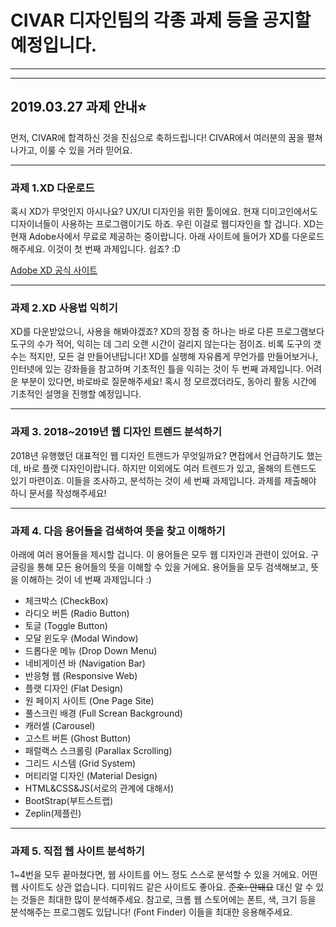 # CIVAR 디자인팀의 각종 과제 등을 공지할 예정입니다.
***
***
## 2019.03.27 과제 안내⭐️
먼저, CIVAR에 합격하신 것을 진심으로 축하드립니다!
CIVAR에서 여러분의 꿈을 펼쳐나가고, 이룰 수 있을 거라 믿어요.
***
### 과제 1.XD 다운로드
혹시 XD가 무엇인지 아시나요? UX/UI 디자인을 위한 툴이에요.
현재 디미고인에서도 디자이너들이 사용하는 프로그램이기도 하죠. 우린 이걸로 웹디자인을 할 겁니다.
XD는 현재 Adobe사에서 무료로 제공하는 중이랍니다. 아래 사이트에 들어가 XD를 다운로드해주세요. 이것이 첫 번째 과제입니다. 쉽죠? :D

[Adobe XD 공식 사이트](https://www.adobe.com/kr/products/xd.html)
***
### 과제 2.XD 사용법 익히기
XD를 다운받았으니, 사용을 해봐야겠죠?
XD의 장점 중 하나는 바로 다른 프로그램보다 도구의 수가 적어, 익히는 데 그리 오랜 시간이 걸리지 않는다는 점이죠.
비록 도구의 갯수는 적지만, 모든 걸 만들어낸답니다!
XD를 실행해 자유롭게 무언가를 만들어보거나, 인터넷에 있는 강좌들을 참고하며 기초적인 틀을 익히는 것이 두 번째 과제입니다.
어려운 부분이 있다면, 바로바로 질문해주세요! 혹시 정 모르겠더라도, 동아리 활동 시간에 기초적인 설명을 진행할 예정입니다.
***
### 과제 3. 2018~2019년 웹 디자인 트렌드 분석하기
2018년 유행했던 대표적인 웹 디자인 트렌드가 무엇일까요?
면접에서 언급하기도 했는데, 바로 플랫 디자인이랍니다.
하지만 이외에도 여러 트렌드가 있고, 올해의 트렌드도 있기 마련이죠.
이들을 조사하고, 분석하는 것이 세 번째 과제입니다.
과제를 제출해야 하니 문서를 작성해주세요!
***
### 과제 4. 다음 용어들을 검색하여 뜻을 찾고 이해하기
아래에 여러 용어들을 제시할 겁니다. 이 용어들은 모두 웹 디자인과 관련이 있어요.
구글링을 통해 모든 용어들의 뜻을 이해할 수 있을 거에요. 용어들을 모두 검색해보고, 뜻을 이해하는 것이 네 번째 과제입니다 :)

* 체크박스 (CheckBox)
* 라디오 버튼 (Radio Button)
* 토글  (Toggle Button)
* 모달 윈도우 (Modal Window)
* 드롭다운 메뉴 (Drop Down Menu)
* 네비게이션 바 (Navigation Bar)
* 반응형 웹 (Responsive Web)
* 플랫 디자인 (Flat Design)
* 원 페이지 사이트 (One Page Site)
* 풀스크린 배경 (Full Screan Background)
* 캐러셀 (Carousel)
* 고스트 버튼 (Ghost Button)
* 패럴랙스 스크롤링 (Parallax Scrolling)
* 그리드 시스템 (Grid System)
* 머티리얼 디자인 (Material Design)
* HTML&CSS&JS(서로의 관계에 대해서)
* BootStrap(부트스트랩)
* Zeplin(제플린)
***
### 과제 5. 직접 웹 사이트 분석하기
1~4번을 모두 끝마쳤다면, 웹 사이트를 어느 정도 스스로 분석할 수 있을 거에요.
어떤 웹 사이트도 상관 없습니다. 디미워드 같은 사이트도 좋아요. ~~준호: 안돼요~~
대신 알 수 있는 것들은 최대한 많이 분석해주세요.
참고로, 크롬 웹 스토어에는 폰트, 색, 크기 등을 분석해주는 프로그램도 있답니다! (Font Finder) 이들을 최대한 응용해주세요.
